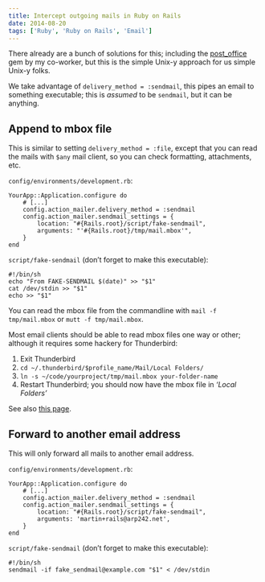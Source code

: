 ```yaml
---
title: Intercept outgoing mails in Ruby on Rails
date: 2014-08-20
tags: ['Ruby', 'Ruby on Rails', 'Email']
---
```


There already are a bunch of solutions for this; including the
[post\_office][po] gem by my co-worker, but this is the simple Unix-y approach
for us simple Unix-y folks.

We take advantage of `delivery_method = :sendmail`, this pipes an email to
something executable; this is *assumed* to be `sendmail`, but it can be
anything.

Append to mbox file
-------------------

This is similar to setting `delivery_method = :file`, except that you can read
the mails with `$any` mail client, so you can check formatting, attachments,
etc.

`config/environments/development.rb`:

    YourApp::Application.configure do
        # [...]
        config.action_mailer.delivery_method = :sendmail
        config.action_mailer.sendmail_settings = {
            location: "#{Rails.root}/script/fake-sendmail",
            arguments: "'#{Rails.root}/tmp/mail.mbox'",
        }
    end

`script/fake-sendmail` (don’t forget to make this executable):

    #!/bin/sh
    echo "From FAKE-SENDMAIL $(date)" >> "$1"
    cat /dev/stdin >> "$1"
    echo >> "$1"

You can read the mbox file from the commandline with `mail -f tmp/mail.mbox` or
`mutt -f tmp/mail.mbox`.

Most email clients should be able to read mbox files one way or other;
although it requires some hackery for Thunderbird:

1. Exit Thunderbird
2. `cd ~/.thunderbird/$profile_name/Mail/Local Folders/`
3. `ln -s ~/code/yourproject/tmp/mail.mbox your-folder-name`
4. Restart Thunderbird; you should now have the mbox file in *‘Local Folders’*

See also [this page](http://bahut.alma.ch/2010/01/open-mbox-file-in-thunderbird.html).

Forward to another email address
--------------------------------

This will only forward all mails to another email address.

`config/environments/development.rb`:

    YourApp::Application.configure do
        # [...]
        config.action_mailer.delivery_method = :sendmail
        config.action_mailer.sendmail_settings = {
            location: "#{Rails.root}/script/fake-sendmail",
            arguments: 'martin+rails@arp242.net',
        }
    end

`script/fake-sendmail` (don’t forget to make this executable):

    #!/bin/sh
    sendmail -if fake_sendmail@example.com "$1" < /dev/stdin

[po]: https://github.com/bluerail/post_office
